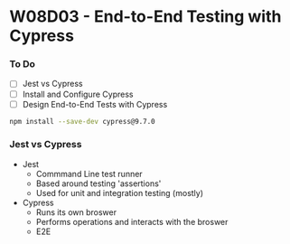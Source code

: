 # W08D03 - End-to-End Testing with Cypress

### To Do

- [ ] Jest vs Cypress
- [ ] Install and Configure Cypress
- [ ] Design End-to-End Tests with Cypress

```bash
npm install --save-dev cypress@9.7.0
```

### Jest vs Cypress

- Jest
  - Commmand Line test runner
  - Based around testing 'assertions'
  - Used for unit and integration testing (mostly)
- Cypress
  - Runs its own broswer
  - Performs operations and interacts with the broswer
  - E2E
